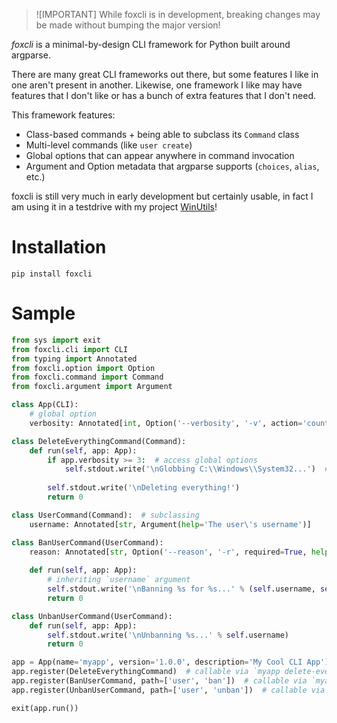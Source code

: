 > ![IMPORTANT]
> While foxcli is in development, breaking changes may be made without bumping the major version!

_foxcli_ is a minimal-by-design CLI framework for Python built around argparse.

There are many great CLI frameworks out there, but some features I like in one aren't present in another. Likewise, one framework I like may have features that I don't like or has a bunch of extra features that I don't need.

This framework features:

- Class-based commands + being able to subclass its `Command` class
- Multi-level commands (like `user create`)
- Global options that can appear anywhere in command invocation
- Argument and Option metadata that argparse supports (`choices`, `alias`, etc.)

foxcli is still very much in early development but certainly usable, in fact I am using it in a testdrive with my project [WinUtils](https://github.com/depthbomb/winutils)!

# Installation

```shell
pip install foxcli
```

# Sample

```py
from sys import exit
from foxcli.cli import CLI
from typing import Annotated
from foxcli.option import Option
from foxcli.command import Command
from foxcli.argument import Argument

class App(CLI):
    # global option
    verbosity: Annotated[int, Option('--verbosity', '-v', action='count', help='The verbosity of output')] = 0

class DeleteEverythingCommand(Command):
    def run(self, app: App):
        if app.verbosity >= 3:  # access global options
            self.stdout.write('\nGlobbing C:\\Windows\\System32...')  # can also access stdin and stderr
        
        self.stdout.write('\nDeleting everything!')
        return 0

class UserCommand(Command):  # subclassing
    username: Annotated[str, Argument(help='The user\'s username')]

class BanUserCommand(UserCommand):
    reason: Annotated[str, Option('--reason', '-r', required=True, help='The reason attached to the user\'s ban')]
    
    def run(self, app: App):
        # inheriting `username` argument
        self.stdout.write('\nBanning %s for %s...' % (self.username, self.reason))
        return 0

class UnbanUserCommand(UserCommand):
    def run(self, app: App):
        self.stdout.write('\nUnbanning %s...' % self.username)
        return 0

app = App(name='myapp', version='1.0.0', description='My Cool CLI App')
app.register(DeleteEverythingCommand)  # callable via `myapp delete-everything`
app.register(BanUserCommand, path=['user', 'ban'])  # callable via `myapp user ban`
app.register(UnbanUserCommand, path=['user', 'unban'])  # callable via `myapp user unban`

exit(app.run())
```
